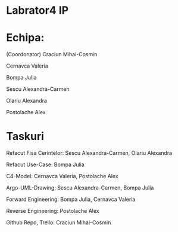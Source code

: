 # Labrator4 IP

# Echipa:

(Coordonator) Craciun Mihai-Cosmin

Cernavca Valeria

Bompa Julia

Sescu Alexandra-Carmen

Olariu Alexandra

Postolache Alex

# Taskuri

Refacut Fisa Cerintelor: Sescu Alexandra-Carmen, Olariu Alexandra

Refacut Use-Case: Bompa Julia

C4-Model: Cernavca Valeria, Postolache Alex

Argo-UML-Drawing: Sescu Alexandra-Carmen, Bompa Julia

Forward Engineering: Bompa Julia, Cernavca Valeria

Reverse Engineering: Postolache Alex

Github Repo, Trello: Craciun Mihai-Cosmin